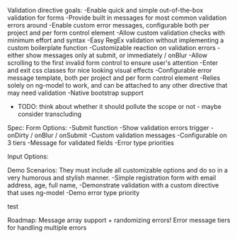 Validation directive goals:
-Enable quick and simple out-of-the-box validation for forms
-Provide built in messages for most common validation errors around
-Enable custom error messages, configurable both per project and per form control element
-Allow custom validation checks with minimum effort and syntax
-Easy RegEx validation without implementing a custom boilerplate function
-Customizable reaction on validation errors - either show messages only at submit, or immediately / onBlur
-Allow scrolling to the first invalid form control to ensure user's attention
-Enter and exit css classes for nice looking visual effects
-Configurable error message template, both per project and per form control element
-Relies solely on ng-model to work, and can be attached to any other directive that may need validation
-Native bootstrap support

- TODO: think about whether it should pollute the scope or not - maybe consider transcluding


Spec:
 Form Options:
 -Submit function
 -Show validation errors trigger - onDirty / onBlur / onSubmit
 -Custom validation messages
 -Configurable on 3 tiers
 -Message for validated fields
 -Error type priorities




 Input Options:




Demo Scenarios:
They must include all customizable options and do so in a very humorous and stylish manner.
-Simple registration form with email address, age, full name,
-Demonstrate validation with a custom directive that uses ng-model
-Demo error type priority

test


Roadmap:
Message array support + randomizing errors!
Error message tiers for handling multiple errors

